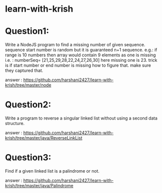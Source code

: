 # learn-with-krish


# Question1:

Write a NodeJS program to find a missing number of given sequence. sequence start number is random but it is guaranteed n+1 sequence. e.g.: if range is 10 numbers then array would contain 9 elements as one is missing
i.e. : numberSeq= [21,25,29,28,22,24,27,26,30] here missing one is 23. trick is if start number or end number is missing how to figure that. make sure they captured that.

answer : https://github.com/harshani2427/learn-with-krish/tree/master/node

# Question2:
Write a program to reverse a singular linked list without using a second data structure.

answer : https://github.com/harshani2427/learn-with-krish/tree/master/java/ReverseLinkList

# Question3:
Find if a given linked list is a palindrome or not.

answer : https://github.com/harshani2427/learn-with-krish/tree/master/java/Palindrome
